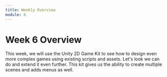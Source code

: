 ```yaml
---
title: Weekly Overview
module: 6
---
```


# Week 6 Overview <br />


This week, we will use the Unity 2D Game Kit to see how to design even more complex games using existing scripts and assets.  Let's look we can do and extend it even further.  This kit gives us the ability to create multiple scenes and adds menus as well.